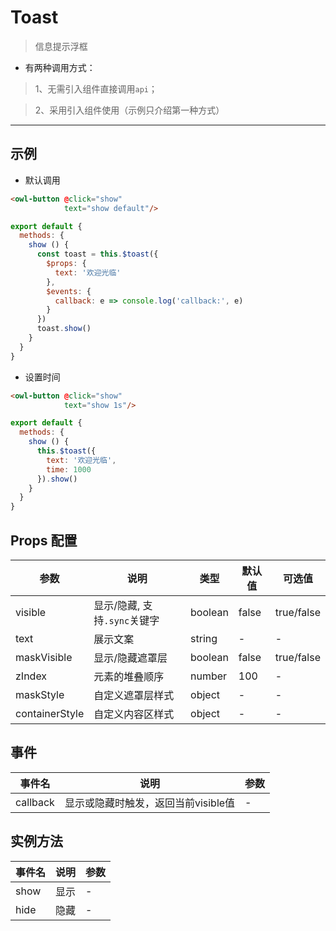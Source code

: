# Toast

> 信息提示浮框

* 有两种调用方式：

> 1、无需引入组件直接调用`api`；

> 2、采用引入组件使用（示例只介绍第一种方式）

---

## 示例

* 默认调用

```html
<owl-button @click="show"
            text="show default"/>
```

```js
export default {
  methods: {
    show () {
      const toast = this.$toast({
        $props: {
          text: '欢迎光临'
        },
        $events: {
          callback: e => console.log('callback:', e)
        }
      })
      toast.show()
    }
  }
}
```

* 设置时间

```html
<owl-button @click="show"
            text="show 1s"/>
```

```js
export default {
  methods: {
    show () {
      this.$toast({
        text: '欢迎光临',
        time: 1000
      }).show()
    }
  }
}
```

## Props 配置

 参数 | 说明 | 类型 | 默认值 | 可选值
 --- | ---  | --- | --- | ---
 visible | 显示/隐藏, 支持`.sync`关键字 |  boolean | false | true/false
 text | 展示文案 | string | - | -
 maskVisible | 显示/隐藏遮罩层 |boolean | false | true/false
 zIndex | 元素的堆叠顺序 | number | 100 | -
 maskStyle | 自定义遮罩层样式 | object | - | -
 containerStyle | 自定义内容区样式 | object | - | -

## 事件

事件名 | 说明 | 参数
---- | --- | ---
callback | 显示或隐藏时触发，返回当前visible值 | -

## 实例方法

事件名  | 说明 | 参数
---- | --- | ---
show | 显示 | -
hide | 隐藏 | -